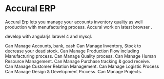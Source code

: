 Accural ERP
===========

Accural Erp lets you manage your accounts inventory quality as well production with menufacturing process. Accural work on latest browser . 

develop with  angularjs laravel 4 and mysql.

Can Manage Accounts, bank, cash
Can Manage Inventory, Stock to decrease your dead stock.
Can Manage Production Flow including Manufacturing process.
Can Manage Quality process.
Can Manage Human Resource Management.
Can Manage Purchase tracking & good receive.
Can Manage Customer Relation Management.
Can Manage Logistic Process
Can Manage Design & Development Process.
Can Manage Projects.


